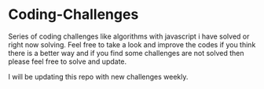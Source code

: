 # Coding-Challenges
Series of coding challenges like algorithms with javascript i have solved or right now solving. Feel free to take a look and improve the codes if you think there is a better way and if you find some challenges are not solved then please feel free to solve and update.

I will be updating this repo with new challenges weekly.
